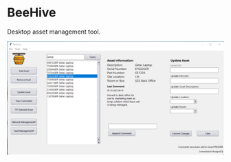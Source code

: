 # BeeHive
Desktop asset management tool.

![Alt text](https://github.com/DaveM86/BeeHive/blob/main/media/images/beehive_home.png?raw=true "Optional Title")
